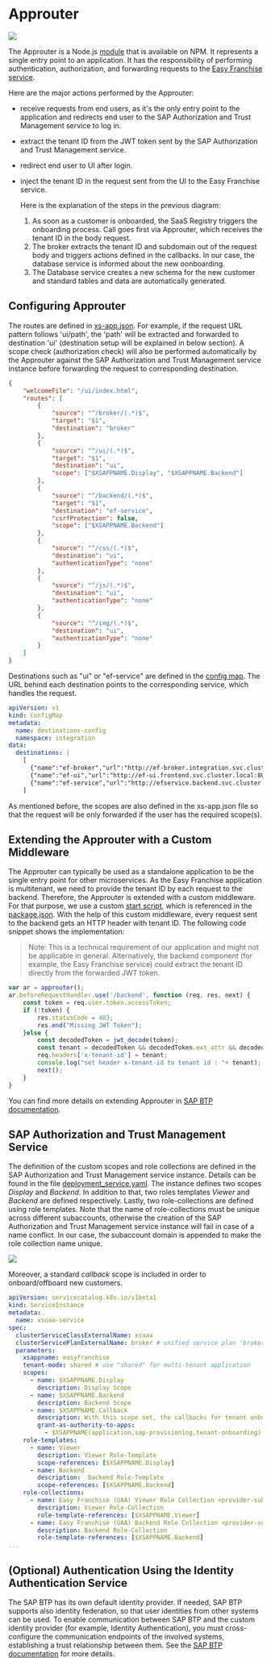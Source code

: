 # Approuter

![](../../images/kyma-diagrams-focus-components/Slide3.jpeg) 

The Approuter is a Node.js [module](https://www.npmjs.com/package/@sap/approuter) that is available on NPM. It represents a single entry point to an application. It has the responsibility of performing authentication, authorization, and forwarding requests to the [Easy Franchise service](../ef-service/README.md).

Here are the major actions performed by the Approuter:
* receive requests from end users, as it's the only entry point to the application and redirects end user to the SAP Authorization and Trust Management service to log in.
* extract the tenant ID from the JWT token sent by the SAP Authorization and Trust Management service. 
* redirect end user to UI after login.
* inject the tenant ID in the request sent from the UI to the Easy Franchise service.

  Here is the explanation of the steps in the previous diagram:
  1. As soon as a customer is onboarded, the SaaS Registry triggers the onboarding process. Call goes first via Approuter, which receives the tenant ID in the body request.
  1. The broker extracts the tenant ID and subdomain out of the request body and triggers actions defined in the callbacks. In our case, the database service is informed about the new oonboarding.
  1. The Database service creates a new schema for the new customer and standard tables and data are automatically generated.

## Configuring Approuter

The routes are defined in [xs-app.json](../../../code/approuter/xs-app.json). For example, if the request URL pattern follows 'ui/path', the 'path' will be extracted and forwarded to destination 'ui' (destination setup will be explained in below section). A scope check (authorization check) will also be performed automatically by the Approuter against the SAP Authorization and Trust Management service instance before forwarding the request to corresponding destination. 

```json
{
    "welcomeFile": "/ui/index.html",
    "routes": [
        {
            "source": "^/broker/(.*)$",
            "target": "$1",
            "destination": "broker"
        },        
        {
            "source": "^/ui/(.*)$",
            "target": "$1",
            "destination": "ui",
            "scope": ["$XSAPPNAME.Display", "$XSAPPNAME.Backend"]
        },
        {
            "source": "^/backend/(.*)$",
            "target": "$1",
            "destination": "ef-service",
            "csrfProtection": false,
            "scope": ["$XSAPPNAME.Backend"]
        },        
        {
            "source": "^/css/(.*)$",
            "destination": "ui",
            "authenticationType": "none"
        },
        {
            "source": "^/js/(.*)$",
            "destination": "ui",
            "authenticationType": "none"
        },
        {
            "source": "^/img/(.*)$",
            "destination": "ui",
            "authenticationType": "none"
        }        
    ]
}
```

Destinations such as "ui" or "ef-service" are defined in the [config map](../../../code/approuter/k8s/deployment.yaml). The URL behind each destination points to the corresponding service, which handles the request.

```yaml
apiVersion: v1
kind: ConfigMap
metadata:
  name: destinations-config
  namespace: integration
data:
  destinations: |
    [
      {"name":"ef-broker","url":"http://ef-broker.integration.svc.cluster.local:3002","forwardAuthToken" : true},
      {"name":"ef-ui","url":"http://ef-ui.frontend.svc.cluster.local:80","forwardAuthToken" : true},
      {"name":"ef-service","url":"http://efservice.backend.svc.cluster.local:80","forwardAuthToken" : true}
    ] 
```

As mentioned before, the scopes are also defined in the xs-app.json file so that the request will be only forwarded if the user has the required scope(s). 

<!-- 
As an alternative, you could also check the scope by using a custom middleware as describe below. Please note that scope check only needs to be implemented once, i.e. either in the xs-app.json as shown above, or in the custom middleware as below. 

```javascript
var ar = approuter();
ar.beforeRequestHandler.use('/', function (req, res, next) {

    if (!req.user) {    
        res.statusCode = 403;
        res.end("Missing JWT Token");
    }

    xssec.createSecurityContext(req.user.token.accessToken, xsenv.getServices({uaa:{tag:'xsuaa'}}).uaa, function(error, securityContext) {
        if (error) {
            res.statusCode = 401;
            res.end("Security context creation failed: " + error);
        }
        if (securityContext.checkLocalScope("Display")) {
            res.statusCode = 200;
            console.log("authorization checked!");
            next();
        } else {
            res.statusCode = 403;
            res.end("User does not have proper role to access the app.");
        }
    });
});
```
-->


## Extending the Approuter with a Custom Middleware

The Approuter can typically be used as a standalone application to be the single entry point for other microservices. As the Easy Franchise application is multitenant, we need to provide the tenant ID by each request to the backend. Therefore, the Approuter is extended with a custom middleware. For that purpose, we use a custom [start script](../../../code/approuter/approuter-start.js), which is referenced in the [package.json](../../../code/approuter/package.json). With the help of this custom middleware, every request sent to the backend gets an HTTP header with tenant ID. The following code snippet shows the implementation: 
> Note: This is a technical requirement of our application and might not be applicable in general. Alternatively, the backend component (for example, the Easy Franchise service) could extract the tenant ID directly from the forwarded JWT token.

```javascript
var ar = approuter();
ar.beforeRequestHandler.use('/backend', function (req, res, next) {
    const token = req.user.token.accessToken;
    if (!token) {    
        res.statusCode = 403;
        res.end("Missing JWT Token");
    }else {
        const decodedToken = jwt_decode(token);
        const tenant = decodedToken && decodedToken.ext_attr && decodedToken.ext_attr.subaccountid;
        req.headers['x-tenant-id'] = tenant;
        console.log("set header x-tenant-id to tenant id : "+ tenant);
        next();
    }
}
```

You can find more details on extending Approuter in [SAP BTP documentation](https://help.sap.com/viewer/4505d0bdaf4948449b7f7379d24d0f0d/2.0.01/en-US/6abdedefcb1f47878a07d49919124eef.html).

## SAP Authorization and Trust Management Service

The definition of the custom scopes and role collections are defined in the SAP Authorization and Trust Management service instance. Details can be found in the file [deployment_service.yaml](../../../code/approuter/k8s/deployment_service.yaml). The instance defines two scopes *Display* and *Backend*. In addition to that, two roles templates *Viewer* and *Backend* are defined respectively. Lastly, two role-collections are defined using role templates. Note that the name of role-collections must be unique across different subaccounts, otherwise the creation of the SAP Authorization and Trust Management service instance will fail in case of a name conflict. In our case, the subaccount domain <provider-subdomain> is appended to make the role collection name unique. 

![](images/role-collection.jpeg)

Moreover, a standard *callback* scope is included in order to onboard/offboard new customers. 

```yaml
apiVersion: servicecatalog.k8s.io/v1beta1
kind: ServiceInstance
metadata:
  name: xsuaa-service
spec:
  clusterServiceClassExternalName: xsuaa
  clusterServicePlanExternalName: broker # unified service plan 'broker': https://jam4.sapjam.com/blogs/show/2dxT4cVGxTXZRJT0D1DQQM
  parameters:
    xsappname: easyfranchise
    tenant-mode: shared # use "shared" for multi-tenant application
    scopes:
      - name: $XSAPPNAME.Display
        description: Display Scope
      - name: $XSAPPNAME.Backend
        description: Backend Scope
      - name: $XSAPPNAME.Callback
        description: With this scope set, the callbacks for tenant onboarding, offboarding and getDependencies can be called.
        grant-as-authority-to-apps: 
          - $XSAPPNAME(application,sap-provisioning,tenant-onboarding)
    role-templates:
      - name: Viewer
        description: Viewer Role-Template
        scope-references: [$XSAPPNAME.Display]
      - name: Backend
        description:  Backend Role-Template
        scope-references: [$XSAPPNAME.Backend]
    role-collections:
      - name: Easy Franchise (UAA) Viewer Role Collection <provider-subdomain>
        description: Viewer Role-Collection
        role-template-references: [$XSAPPNAME.Viewer]
      - name: Easy Franchise (UAA) Backend Role Collection <provider-subdomain>
        description: Backend Role-Collection
        role-template-references: [$XSAPPNAME.Backend]        
...
```

## (Optional) Authentication Using the Identity Authentication Service

The SAP BTP has its own default identity provider. If needed, SAP BTP supports also identity federation, so that user identities from other systems can be used. To enable communication between SAP BTP and the custom identity provider (for example, Identity Authentication), you must cross-configure the communication endpoints of the involved systems, establishing a trust relationship between them. See the [SAP BTP documentation](https://help.sap.com/viewer/65de2977205c403bbc107264b8eccf4b/Cloud/en-US/7c6aa87459764b179aeccadccd4f91f3.html#loio7c6aa87459764b179aeccadccd4f91f3) for more details.

